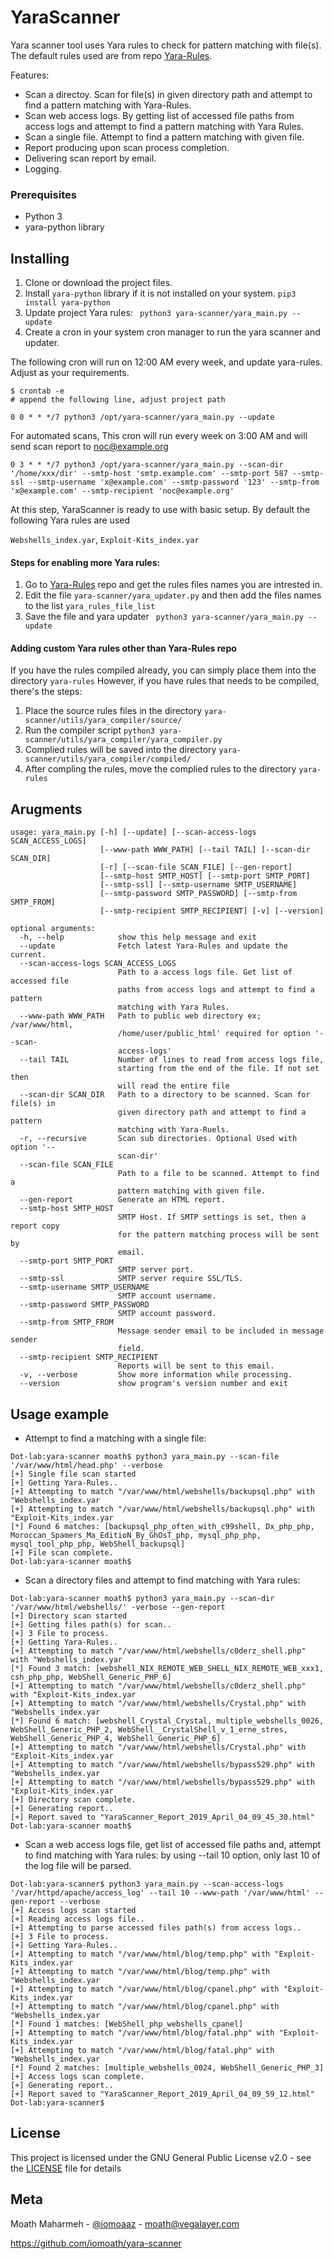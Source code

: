 # YaraScanner

Yara scanner tool uses Yara rules to check for pattern matching with file(s). The default rules used are from repo [Yara-Rules](https://github.com/Yara-Rules/rules).

Features:
* Scan a directoy. Scan for file(s) in given directory path and attempt to find a pattern matching with Yara-Rules.
* Scan web access logs. By getting list of accessed file paths from access logs and attempt to find a pattern matching with Yara Rules.
* Scan a single file. Attempt to find a pattern matching with given file.
* Report producing upon scan process completion.
* Delivering scan report by email.
* Logging.


### Prerequisites
* Python 3
* yara-python library


## Installing

1. Clone or download the project files.
2. Install ```yara-python``` library if it is not installed on your system. ```pip3 install yara-python```
3. Update project Yara rules:  ``` python3 yara-scanner/yara_main.py --update```
4. Create a cron in your system cron manager to run the yara scanner and updater.

The following cron will run on 12:00 AM every week, and update yara-rules. Adjust as your requirements.

```
$ crontab -e
# append the following line, adjust project path

0 0 * * */7 python3 /opt/yara-scanner/yara_main.py --update
```

For automated scans, This cron will run every week on 3:00 AM and will send scan report to noc@example.org
```
0 3 * * */7 python3 /opt/yara-scanner/yara_main.py --scan-dir '/home/xxx/dir' --smtp-host 'smtp.example.com' --smtp-port 587 --smtp-ssl --smtp-username 'x@example.com' --smtp-password '123' --smtp-from 'x@example.com' --smtp-recipient 'noc@example.org'
```

At this step, YaraScanner is ready to use with basic setup. By default the following Yara rules are used 

```Webshells_index.yar```, ```Exploit-Kits_index.yar```

#### Steps for enabling more Yara rules:
1. Go to  [Yara-Rules](https://github.com/Yara-Rules/rules) repo and get the rules files names you are intrested in.
2. Edit the file ```yara-scanner/yara_updater.py``` and then add the files names to the list ```yara_rules_file_list```
3. Save the file and yara updater   ``` python3 yara-scanner/yara_main.py --update```


#### Adding custom Yara rules other than Yara-Rules repo
If you have the rules compiled already, you can simply place them into the directory ```yara-rules``` 
However, if you have rules that needs to be compiled, there's the steps:
1. Place the source rules files in the directory ```yara-scanner/utils/yara_compiler/source/```
2. Run the compiler script ```python3 yara-scanner/utils/yara_compiler/yara_compiler.py```
3. Complied rules will be saved into the directory ```yara-scanner/utils/yara_compiler/compiled/```
4. After compling the rules, move the complied rules to the directory ```yara-rules```


## Arugments
```
usage: yara_main.py [-h] [--update] [--scan-access-logs SCAN_ACCESS_LOGS]
                    [--www-path WWW_PATH] [--tail TAIL] [--scan-dir SCAN_DIR]
                    [-r] [--scan-file SCAN_FILE] [--gen-report]
                    [--smtp-host SMTP_HOST] [--smtp-port SMTP_PORT]
                    [--smtp-ssl] [--smtp-username SMTP_USERNAME]
                    [--smtp-password SMTP_PASSWORD] [--smtp-from SMTP_FROM]
                    [--smtp-recipient SMTP_RECIPIENT] [-v] [--version]

optional arguments:
  -h, --help            show this help message and exit
  --update              Fetch latest Yara-Rules and update the current.
  --scan-access-logs SCAN_ACCESS_LOGS
                        Path to a access logs file. Get list of accessed file
                        paths from access logs and attempt to find a pattern
                        matching with Yara Rules.
  --www-path WWW_PATH   Path to public web directory ex; /var/www/html,
                        /home/user/public_html' required for option '--scan-
                        access-logs'
  --tail TAIL           Number of lines to read from access logs file,
                        starting from the end of the file. If not set then
                        will read the entire file
  --scan-dir SCAN_DIR   Path to a directory to be scanned. Scan for file(s) in
                        given directory path and attempt to find a pattern
                        matching with Yara-Ruels.
  -r, --recursive       Scan sub directories. Optional Used with option '--
                        scan-dir'
  --scan-file SCAN_FILE
                        Path to a file to be scanned. Attempt to find a
                        pattern matching with given file.
  --gen-report          Generate an HTML report.
  --smtp-host SMTP_HOST
                        SMTP Host. If SMTP settings is set, then a report copy
                        for the pattern matching process will be sent by
                        email.
  --smtp-port SMTP_PORT
                        SMTP server port.
  --smtp-ssl            SMTP server require SSL/TLS.
  --smtp-username SMTP_USERNAME
                        SMTP account username.
  --smtp-password SMTP_PASSWORD
                        SMTP account password.
  --smtp-from SMTP_FROM
                        Message sender email to be included in message sender
                        field.
  --smtp-recipient SMTP_RECIPIENT
                        Reports will be sent to this email.
  -v, --verbose         Show more information while processing.
  --version             show program's version number and exit
  ```

## Usage example

* Attempt to find a matching with a single file:
```
Dot-lab:yara-scanner moath$ python3 yara_main.py --scan-file '/var/www/html/head.php' --verbose
[+] Single file scan started
[+] Getting Yara-Rules..
[+] Attempting to match "/var/www/html/webshells/backupsql.php" with "Webshells_index.yar
[+] Attempting to match "/var/www/html/webshells/backupsql.php" with "Exploit-Kits_index.yar
[*] Found 6 matches: [backupsql_php_often_with_c99shell, Dx_php_php, Moroccan_Spamers_Ma_EditioN_By_GhOsT_php, mysql_php_php, mysql_tool_php_php, WebShell_backupsql]
[+] File scan complete.
Dot-lab:yara-scanner moath$ 
```

* Scan a directory files and attempt to find matching with Yara rules:
```
Dot-lab:yara-scanner moath$ python3 yara_main.py --scan-dir '/var/www/html/webshells/' -verbose --gen-report
[+] Directory scan started
[+] Getting files path(s) for scan..
[+] 3 File to process.
[+] Getting Yara-Rules..
[+] Attempting to match "/var/www/html/webshells/c0derz_shell.php" with "Webshells_index.yar
[*] Found 3 match: [webshell_NIX_REMOTE_WEB_SHELL_NIX_REMOTE_WEB_xxx1, csh_php_php, WebShell_Generic_PHP_6]
[+] Attempting to match "/var/www/html/webshells/c0derz_shell.php" with "Exploit-Kits_index.yar
[+] Attempting to match "/var/www/html/webshells/Crystal.php" with "Webshells_index.yar
[*] Found 6 match: [webshell_Crystal_Crystal, multiple_webshells_0026, WebShell_Generic_PHP_2, WebShell__CrystalShell_v_1_erne_stres, WebShell_Generic_PHP_4, WebShell_Generic_PHP_6]
[+] Attempting to match "/var/www/html/webshells/Crystal.php" with "Exploit-Kits_index.yar
[+] Attempting to match "/var/www/html/webshells/bypass529.php" with "Webshells_index.yar
[+] Attempting to match "/var/www/html/webshells/bypass529.php" with "Exploit-Kits_index.yar
[+] Directory scan complete.
[+] Generating report..
[+] Report saved to "YaraScanner_Report_2019_April_04_09_45_30.html"
Dot-lab:yara-scanner moath$ 
```

* Scan a web access logs file, get list of accessed file paths and, attempt to find matching with Yara rules:
by using --tail 10 option, only last 10 of the log file will be parsed. 
```
Dot-lab:yara-scanner$ python3 yara_main.py --scan-access-logs '/var/httpd/apache/access_log' --tail 10 --www-path '/var/www/html' --gen-report --verbose
[+] Access logs scan started
[+] Reading access logs file..
[+] Attempting to parse accessed files path(s) from access logs..
[+] 3 File to process.
[+] Getting Yara-Rules..
[+] Attempting to match "/var/www/html/blog/temp.php" with "Exploit-Kits_index.yar
[+] Attempting to match "/var/www/html/blog/temp.php" with "Webshells_index.yar
[+] Attempting to match "/var/www/html/blog/cpanel.php" with "Exploit-Kits_index.yar
[+] Attempting to match "/var/www/html/blog/cpanel.php" with "Webshells_index.yar
[*] Found 1 matches: [WebShell_php_webshells_cpanel]
[+] Attempting to match "/var/www/html/blog/fatal.php" with "Exploit-Kits_index.yar
[+] Attempting to match "/var/www/html/blog/fatal.php" with "Webshells_index.yar
[*] Found 2 matches: [multiple_webshells_0024, WebShell_Generic_PHP_3]
[+] Access logs scan complete.
[+] Generating report..
[+] Report saved to "YaraScanner_Report_2019_April_04_09_59_12.html"
Dot-lab:yara-scanner$ 

```


## License

This project is licensed under the GNU General Public License v2.0 - see the [LICENSE](LICENSE) file for details


## Meta
Moath Maharmeh - [@iomoaaz](https://twitter.com/iomoaaz) - moath@vegalayer.com

https://github.com/iomoath/yara-scanner
